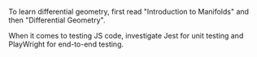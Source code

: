 To learn differential geometry, first read "Introduction to Manifolds" and then "Differential Geometry".

When it comes to testing JS code, investigate Jest for unit testing and PlayWright for end-to-end testing.

